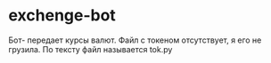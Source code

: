 # exchenge-bot
Бот- передает курсы валют.
Файл с токеном отсутствует, я его не грузила. По тексту файл называется tok.py

